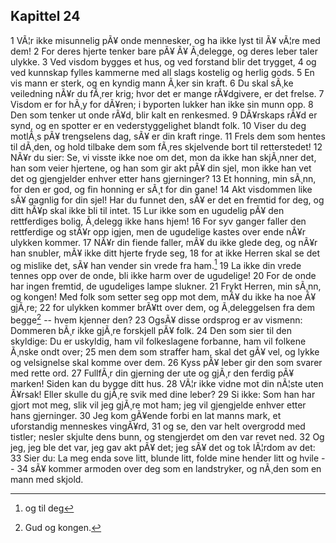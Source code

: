 ## Kapittel 24

1 VÃ¦r ikke misunnelig pÃ¥ onde mennesker, og ha ikke lyst til Ã¥ vÃ¦re med dem! 
2 For deres hjerte tenker bare pÃ¥ Ã¥ Ã¸delegge, og deres leber taler ulykke. 
3 Ved visdom bygges et hus, og ved forstand blir det trygget, 
4 og ved kunnskap fylles kammerne med all slags kostelig og herlig gods. 
5 En vis mann er sterk, og en kyndig mann Ã¸ker sin kraft. 
6 Du skal sÃ¸ke veiledning nÃ¥r du fÃ¸rer krig; hvor det er mange rÃ¥dgivere, er det frelse. 
7 Visdom er for hÃ¸y for dÃ¥ren; i byporten lukker han ikke sin munn opp. 
8 Den som tenker ut onde rÃ¥d, blir kalt en renkesmed. 
9 DÃ¥rskaps rÃ¥d er synd, og en spotter er en vederstyggelighet blandt folk. 
10 Viser du deg motlÃ¸s pÃ¥ trengselens dag, sÃ¥ er din kraft ringe. 
11 Frels dem som hentes til dÃ¸den, og hold tilbake dem som fÃ¸res skjelvende bort til retterstedet! 
12 NÃ¥r du sier: Se, vi visste ikke noe om det, mon da ikke han skjÃ¸nner det, han som veier hjertene, og han som gir akt pÃ¥ din sjel, mon ikke han vet det og gjengjelder enhver etter hans gjerninger? 
13 Et honning, min sÃ¸nn, for den er god, og fin honning er sÃ¸t for din gane! 
14 Akt visdommen like sÃ¥ gagnlig for din sjel! Har du funnet den, sÃ¥ er det en fremtid for deg, og ditt hÃ¥p skal ikke bli til intet. 
15 Lur ikke som en ugudelig pÃ¥ den rettferdiges bolig, Ã¸delegg ikke hans hjem! 
16 For syv ganger faller den rettferdige og stÃ¥r opp igjen, men de ugudelige kastes over ende nÃ¥r ulykken kommer. 
17 NÃ¥r din fiende faller, mÃ¥ du ikke glede deg, og nÃ¥r han snubler, mÃ¥ ikke ditt hjerte fryde seg, 
18 for at ikke Herren skal se det og mislike det, sÃ¥ han vender sin vrede fra ham.[^1] 
19 La ikke din vrede tennes opp over de onde, bli ikke harm over de ugudelige! 
20 For de onde har ingen fremtid, de ugudeliges lampe slukner. 
21 Frykt Herren, min sÃ¸nn, og kongen! Med folk som setter seg opp mot dem, mÃ¥ du ikke ha noe Ã¥ gjÃ¸re; 
22 for ulykken kommer brÃ¥tt over dem, og Ã¸deleggelsen fra dem begge[^2] -- hvem kjenner den? 
23 OgsÃ¥ disse ordsprog er av vismenn: Dommeren bÃ¸r ikke gjÃ¸re forskjell pÃ¥ folk. 
24 Den som sier til den skyldige: Du er uskyldig, ham vil folkeslagene forbanne, ham vil folkene Ã¸nske ondt over; 
25 men dem som straffer ham, skal det gÃ¥ vel, og lykke og velsignelse skal komme over dem. 
26 Kyss pÃ¥ leber gir den som svarer med rette ord. 
27 FullfÃ¸r din gjerning der ute og gjÃ¸r den ferdig pÃ¥ marken! Siden kan du bygge ditt hus. 
28 VÃ¦r ikke vidne mot din nÃ¦ste uten Ã¥rsak! Eller skulle du gjÃ¸re svik med dine leber? 
29 Si ikke: Som han har gjort mot meg, slik vil jeg gjÃ¸re mot ham; jeg vil gjengjelde enhver etter hans gjerninger. 
30 Jeg kom gÃ¥ende forbi en lat manns mark, et uforstandig menneskes vingÃ¥rd, 
31 og se, den var helt overgrodd med tistler; nesler skjulte dens bunn, og stengjerdet om den var revet ned. 
32 Og jeg, jeg ble det var, jeg gav akt pÃ¥ det; jeg sÃ¥ det og tok lÃ¦rdom av det: 
33 Sier du: La meg enda sove litt, blunde litt, folde mine hender litt og hvile -- 
34 sÃ¥ kommer armoden over deg som en landstryker, og nÃ¸den som en mann med skjold.

[^1]: og til deg
[^2]: Gud og kongen.
